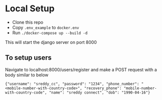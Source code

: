 # Local Setup

- Clone this repo
- Copy `.env_example` to `docker.env`
- Run `./docker-compose up --build -d`

This will start the django server on port 8000

## To setup users

Navigate to localhost:8000/users/register and make a 
POST request with a body similar to below

```
{"username": "sreddy_cc", "password": "1234", "phone_number": "<mobile-number-with-country-code>", "recovery_phone": "mobile-number-with-country-code", "name": "sreddy connect", "dob": "1990-04-16"}
```
